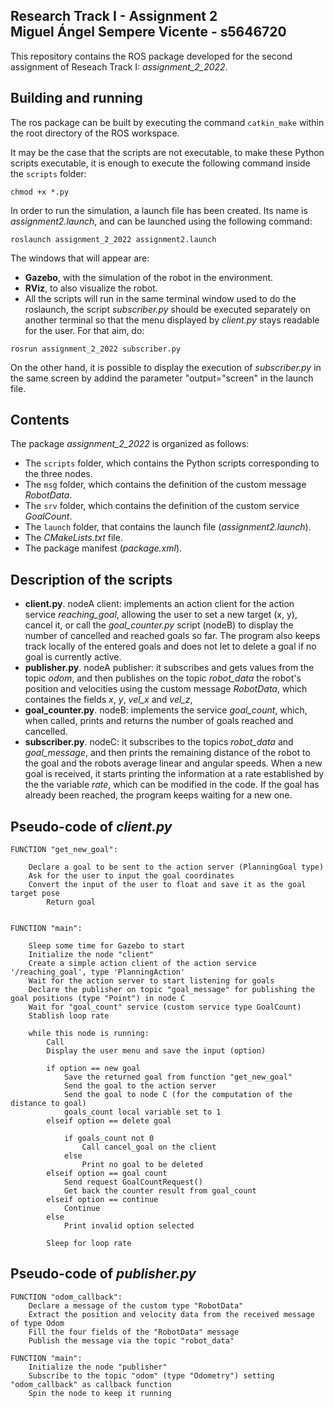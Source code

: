 Research Track I - Assignment 2  
Miguel Ángel Sempere Vicente - s5646720 
----------------------

This repository contains the ROS package developed for the second assignment of Reseach Track I: *assignment_2_2022*.


## Building and running
The ros package can be built by executing the command `catkin_make` within the root directory of the ROS workspace.

It may be the case that the scripts are not executable, to make these Python scripts executable, it is enough to execute the following command inside the `scripts` folder:
```console
chmod +x *.py
```

In order to run the simulation, a launch file has been created. Its name is *assignment2.launch*, and can be launched using the following command:
```console
roslaunch assignment_2_2022 assignment2.launch
```

The windows that will appear are:
- **Gazebo**, with the simulation of the robot in the environment.
- **RViz**, to also visualize the robot.
- All the scripts will run in the same terminal window used to do the roslaunch, the script *subscriber.py* should be executed separately on another terminal so that the menu displayed by *client.py* stays readable for the user. For that aim, do:
```console
rosrun assignment_2_2022 subscriber.py
```
On the other hand, it is possible to display the execution of *subscriber.py* in the same screen by addind the parameter "output="screen" in the launch file.

## Contents
The package *assignment_2_2022* is organized as follows:
- The `scripts` folder, which contains the Python scripts corresponding to the three nodes.
- The `msg` folder, which contains the definition of the custom message *RobotData*.
- The `srv` folder, which contains the definition of the custom service *GoalCount*.
- The `launch` folder, that contains the launch file (*assignment2.launch*).
- The *CMakeLists.txt* file.
- The package manifest (*package.xml*).


## Description of the scripts
- **client.py**. nodeA client:  implements an action client for the action service *reaching_goal*, allowing the user to set a new target (x, y), cancel it, or call the *goal_counter.py* script (nodeB) to display the number of cancelled and reached goals so far. The program also keeps track locally of the entered  goals and does not let to delete a goal if no goal is currently active.
- **publisher.py**. nodeA publisher: it subscribes and gets values from the topic *odom*, and then publishes on the topic *robot_data* the robot's position and velocities using the custom message *RobotData*, which containes the fields *x*, *y*, *vel_x* and *vel_z*, 
- **goal_counter.py**. nodeB: implements the service *goal_count*, which, when called, prints and returns the number of goals reached and cancelled.
- **subscriber.py**. nodeC: it subscribes to the topics *robot_data* and *goal_message*, and then prints the remaining distance of the robot to the goal and the robots average linear and angular speeds.  When a new goal is received, it starts printing the information at a rate established by the the variable *rate*, which can be modified in the code. If the goal has already been reached, the program keeps waiting for a new one.

## Pseudo-code of *client.py*
```console
FUNCTION "get_new_goal":
	
	Declare a goal to be sent to the action server (PlanningGoal type)
	Ask for the user to input the goal coordinates
	Convert the input of the user to float and save it as the goal target pose
    	Return goal
	

FUNCTION "main":

	Sleep some time for Gazebo to start
	Initialize the node "client"	
	Create a simple action client of the action service '/reaching_goal', type 'PlanningAction'
	Wait for the action server to start listening for goals	
	Declare the publisher on topic "goal_message" for publishing the goal positions (type "Point") in node C
	Wait for "goal_count" service (custom service type GoalCount)
	Stablish loop rate

	while this node is running:
		Call 
		Display the user menu and save the input (option)

		if option == new goal
			Save the returned goal from function "get_new_goal"
			Send the goal to the action server
			Send the goal to node C (for the computation of the distance to goal)
			goals_count local variable set to 1
		elseif option == delete goal
			
			if goals_count not 0
				Call cancel_goal on the client		
			else
				Print no goal to be deleted
		elseif option == goal count
			Send request GoalCountRequest()
			Get back the counter result from goal_count
		elseif option == continue
			Continue
		else
			Print invalid option selected

		Sleep for loop rate

```
## Pseudo-code of *publisher.py*

```console
FUNCTION "odom_callback":
	Declare a message of the custom type "RobotData"
	Extract the position and velocity data from the received message of type Odom
	Fill the four fields of the "RobotData" message
	Publish the message via the topic "robot_data"

FUNCTION "main":
	Initialize the node "publisher"
	Subscribe to the topic "odom" (type "Odometry") setting "odom_callback" as callback function
	Spin the node to keep it running
```
